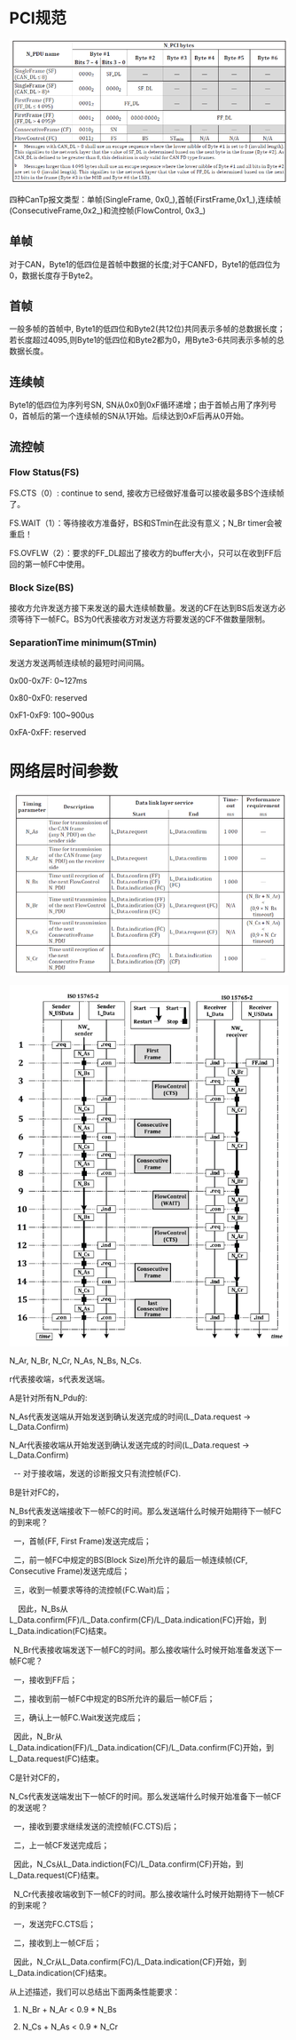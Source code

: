# PCI规范

![](image/cantp_1.png)

四种CanTp报文类型：单帧(SingleFrame, 0x0_),首帧(FirstFrame,0x1_),连续帧(ConsecutiveFrame,0x2_)和流控帧(FlowControl, 0x3_)

## 单帧

对于CAN，Byte1的低四位是首帧中数据的长度;对于CANFD，Byte1的低四位为0，数据长度存于Byte2。

## 首帧

一般多帧的首帧中, Byte1的低四位和Byte2(共12位)共同表示多帧的总数据长度；若长度超过4095,则Byte1的低四位和Byte2都为0，用Byte3-6共同表示多帧的总数据长度。

## 连续帧

Byte1的低四位为序列号SN, SN从0x0到0xF循环递增；由于首帧占用了序列号0，首帧后的第一个连续帧的SN从1开始。后续达到0xF后再从0开始。

## 流控帧

### Flow Status(FS)

FS.CTS（0）: continue to send, 接收方已经做好准备可以接收最多BS个连续帧了。

FS.WAIT（1）：等待接收方准备好，BS和STmin在此没有意义；N_Br timer会被重启！

FS.OVFLW（2）：要求的FF_DL超出了接收方的buffer大小，只可以在收到FF后回的第一帧FC中使用。

### Block Size(BS)

接收方允许发送方接下来发送的最大连续帧数量。发送的CF在达到BS后发送方必须等待下一帧FC。BS为0代表接收方对发送方将要发送的CF不做数量限制。

### SeparationTime minimum(STmin)

发送方发送两帧连续帧的最短时间间隔。

0x00-0x7F: 0~127ms

0x80-0xF0: reserved

0xF1-0xF9: 100~900us

0xFA-0xFF: reserved

# 网络层时间参数

![](image/cantp_2.png)

![](image/cantp_3.png)

N_Ar, N_Br, N_Cr, N_As, N_Bs, N_Cs.

r代表接收端，s代表发送端。

A是针对所有N_Pdu的:

N_As代表发送端从开始发送到确认发送完成的时间(L_Data.request -> L_Data.Confirm)

N_Ar代表接收端从开始发送到确认发送完成的时间(L_Data.request -> L_Data.Confirm)

  -- 对于接收端，发送的诊断报文只有流控帧(FC).

B是针对FC的，

N_Bs代表发送端接收下一帧FC的时间。那么发送端什么时候开始期待下一帧FC的到来呢？

  一，首帧(FF, First Frame)发送完成后；

  二，前一帧FC中规定的BS(Block Size)所允许的最后一帧连续帧(CF, Consecutive Frame)发送完成后；

  三，收到一帧要求等待的流控帧(FC.Wait)后；

    因此，N_Bs从L_Data.confirm(FF)/L_Data.confirm(CF)/L_Data.indication(FC)开始，到L_Data.indication(FC)结束。

  N_Br代表接收端发送下一帧FC的时间。那么接收端什么时候开始准备发送下一帧FC呢？

  一，接收到FF后；

  二，接收到前一帧FC中规定的BS所允许的最后一帧CF后；

  三，确认上一帧FC.Wait发送完成后；

  因此，N_Br从L_Data.indication(FF)/L_Data.indication(CF)/L_Data.confirm(FC)开始，到L_Data.request(FC)结束。

C是针对CF的，

N_Cs代表发送端发出下一帧CF的时间。那么发送端什么时候开始准备下一帧CF的发送呢？

  一，接收到要求继续发送的流控帧(FC.CTS)后；

  二，上一帧CF发送完成后；

  因此，N_Cs从L_Data.indiction(FC)/L_Data.confirm(CF)开始，到L_Data.request(CF)结束。

  N_Cr代表接收端收到下一帧CF的时间。那么接收端什么时候开始期待下一帧CF的到来呢？

  一，发送完FC.CTS后；

  二，接收到上一帧CF后；

  因此，N_Cr从L_Data.confirm(FC)/L_Data.indication(CF)开始，到L_Data.indication(CF)结束。

从上述描述，我们可以总结出下面两条性能要求：

1. N_Br + N_Ar < 0.9 * N_Bs
    
2. N_Cs + N_As < 0.9 * N_Cr